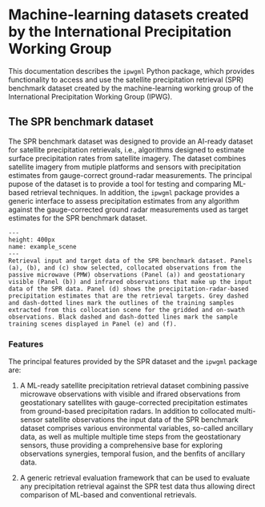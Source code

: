 # Machine-learning datasets created by the International Precipitation Working Group

This documentation describes the ``ipwgml`` Python package, which provides functionality
to access and use the satellite precipitation retrieval (SPR) benchmark dataset
created by the machine-learning working group of the International Precipitation
Working Group (IPWG).

## The SPR benchmark dataset

The SPR benchmark dataset was designed to provide an AI-ready dataset for
satellite precipitation retrievals, i.e., algorithms designed to estimate
surface precipitation rates from satellite imagery. The dataset combines
satellite imagery from mutiple platforms and sensors with precipitation
estimates from gauge-correct ground-radar measurements. The principal pupose of
the dataset is to provide a tool for testing and comparing ML-based retrieval
techniques. In addition, the ``ipwgml`` package provides a generic interface to
assess precipitation estimates from any algorithm against the gauge-corrected
ground radar measurements used as target estimates for the SPR benchmark
dataset.

```{figure} /figures/example_scene.png
---
height: 400px
name: example_scene
---
Retrieval input and target data of the SPR benchmark dataset. Panels (a), (b), and (c) show selected, collocated observations from the passive microwave (PMW) observations (Panel (a)) and geostationary visible (Panel (b)) and infrared observations that make up the input data of the SPR data. Panel (d) shows the precipitation-radar-based precipitation estimates that are the retrieval targets. Grey dashed and dash-dotted lines mark the outlines of the training samples extracted from this collocation scene for the gridded and on-swath observations. Black dashed and dash-dotted lines mark the sample training scenes displayed in Panel (e) and (f).
```

### Features

The principal features provided by the SPR dataset and the ``ipwgml`` package are:

1. A ML-ready satellite precipitation retrieval dataset combining passive
   microwave observations with visible and ifrared observations from
   geostationary satellites with gauge-corrected precipitation estimates from
   ground-based precipitation radars. In addition to collocated multi-sensor
   satellite observations the input data of the SPR benchmark dataset comprises
   various environmental variables, so-called ancillary data, as well as
   multiple multiple time steps from the geostationary sensors, thuse providing
   a comprehensive base for exploring observations synergies, temporal fusion,
   and the benfits of ancillary data.
   
2. A generic retrieval evaluation framework that can be used to evaluate any precipitation
   retrieval against the SPR test data thus allowing direct comparison of ML-based
   and conventional retrievals.
   
